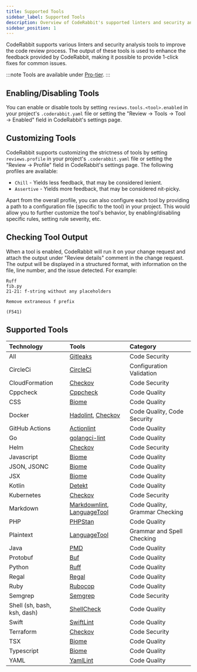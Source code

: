 ```yaml
---
title: Supported Tools
sidebar_label: Supported Tools
description: Overview of CodeRabbit's supported linters and security analysis tools.
sidebar_position: 1
---
```


CodeRabbit supports various linters and security analysis tools to improve the code review process. The output of these tools is used to enhance the feedback provided by CodeRabbit, making it possible to provide 1-click fixes for common issues.

:::note
Tools are available under [Pro-tier](https://coderabbit.ai/pricing).
:::

## Enabling/Disabling Tools

You can enable or disable tools by setting `reviews.tools.<tool>.enabled` in your project's `.coderabbit.yaml` file or setting the "Review → Tools → Tool → Enabled" field in CodeRabbit's settings page.

## Customizing Tools

CodeRabbit supports customizing the strictness of tools by setting `reviews.profile` in your project's `.coderabbit.yaml` file or setting the "Review → Profile" field in CodeRabbit's settings page. The following profiles are available:

- `Chill` - Yields less feedback, that may be considered lenient.
- `Assertive` - Yields more feedback, that may be considered nit-picky.

Apart from the overall profile, you can also configure each tool by providing a path to a configuration file (specific to the tool) in your project. This would allow you to further customize the tool's behavior, by enabling/disabling specific rules, setting rule severity, etc.

## Checking Tool Output

When a tool is enabled, CodeRabbit will run it on your change request and attach the output under "Review details" comment in the change request. The output will be displayed in a structured format, with information on the file, line number, and the issue detected. For example:

```text
Ruff
fib.py
21-21: f-string without any placeholders

Remove extraneous f prefix

(F541)
```

## Supported Tools

| Technology                  | Tools                                                      | Category                       |
| :-------------------------- | :--------------------------------------------------------- | :----------------------------- |
| All                         | [Gitleaks][Gitleaks]                                       | Code Security                  |
| CircleCi                    | [CircleCi][CircleCi]                                       | Configuration Validation       |
| CloudFormation              | [Checkov][Checkov]                                         | Code Security                  |
| Cppcheck                    | [Cppcheck][Cppcheck]                                       | Code Quality                   |
| CSS                         | [Biome][Biome]                                             | Code Quality                   |
| Docker                      | [Hadolint][Hadolint], [Checkov][Checkov]                   | Code Quality, Code Security    |
| GitHub Actions              | [Actionlint][Actionlint]                                   | Code Quality                   |
| Go                          | [golangci-lint][golangci-lint]                             | Code Quality                   |
| Helm                        | [Checkov][Checkov]                                         | Code Security                  |
| Javascript                  | [Biome][Biome]                                             | Code Quality                   |
| JSON, JSONC                 | [Biome][Biome]                                             | Code Quality                   |
| JSX                         | [Biome][Biome]                                             | Code Quality                   |
| Kotlin                      | [Detekt][Detekt]                                           | Code Quality                   |
| Kubernetes                  | [Checkov][Checkov]                                         | Code Security                  |
| Markdown                    | [Markdownlint][Markdownlint], [LanguageTool][LanguageTool] | Code Quality, Grammar Checking |
| PHP                         | [PHPStan][PHPStan]                                         | Code Quality                   |
| Plaintext                   | [LanguageTool][LanguageTool]                               | Grammar and Spell Checking     |
| Java                        | [PMD][PMD]                                                 | Code Quality                   |
| Protobuf                    | [Buf][Buf]                                                 | Code Quality                   |
| Python                      | [Ruff][Ruff]                                               | Code Quality                   |
| Regal                       | [Regal][Regal]                                             | Code Quality                   |
| Ruby                        | [Rubocop][Rubocop]                                         | Code Quality                   |
| Semgrep                     | [Semgrep][Semgrep]                                         | Code Security                  |
| Shell (sh, bash, ksh, dash) | [ShellCheck][ShellCheck]                                   | Code Quality                   |
| Swift                       | [SwiftLint][SwiftLint]                                     | Code Quality                   |
| Terraform                   | [Checkov][Checkov]                                         | Code Security                  |
| TSX                         | [Biome][Biome]                                             | Code Quality                   |
| Typescript                  | [Biome][Biome]                                             | Code Quality                   |
| YAML                        | [YamlLint][YamlLint]                                       | Code Quality                   |

[ShellCheck]: ./shellcheck.md
[Ruff]: ./ruff.md
[Markdownlint]: ./markdownlint.md
[LanguageTool]: ./languagetool.md
[Biome]: ./biome.md
[Hadolint]: ./hadolint.md
[SwiftLint]: ./swiftlint.md
[PHPStan]: ./phpstan.md
[golangci-lint]: ./golangci-lint.md
[YamlLint]: ./yamllint.md
[Gitleaks]: ./gitleaks.md
[Checkov]: ./checkov.md
[Detekt]: ./detekt.md
[Rubocop]: ./rubocop.md
[Buf]: ./buf.md
[Actionlint]: ./actionlint.md
[Regal]: ./regal.md
[PMD]: ./pmd.md
[Cppcheck]: ./cppcheck.md
[CircleCi]: ./circleci.md
[Semgrep]: ./semgrep.md
